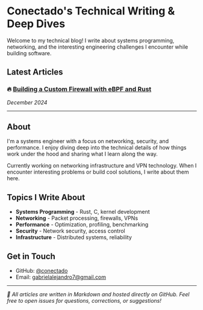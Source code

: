 # Conectado's Technical Writing & Deep Dives

Welcome to my technical blog! I write about systems programming, networking, and the interesting engineering challenges I encounter while building software.

## Latest Articles

### 🔥 [Building a Custom Firewall with eBPF and Rust](https://github.com/[your-username]/ebpf-firewall-article)
*December 2024*

---

## About

I'm a systems engineer with a focus on networking, security, and performance. I enjoy diving deep into the technical details of how things work under the hood and sharing what I learn along the way.

Currently working on networking infrastructure and VPN technology. When I encounter interesting problems or build cool solutions, I write about them here.

## Topics I Write About

- **Systems Programming** - Rust, C, kernel development
- **Networking** - Packet processing, firewalls, VPNs
- **Performance** - Optimization, profiling, benchmarking
- **Security** - Network security, access control
- **Infrastructure** - Distributed systems, reliability

## Get in Touch

- GitHub: [@conectado](https://github.com/conectado)
- Email: gabrielalejandro7@gmail.com

---

*📝 All articles are written in Markdown and hosted directly on GitHub. Feel free to open issues for questions, corrections, or suggestions!*
